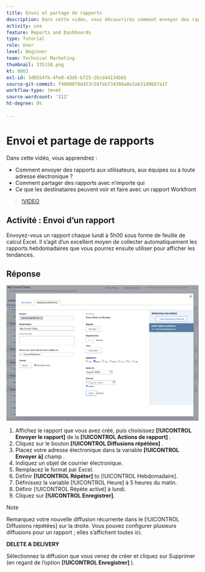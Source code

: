 ```yaml
---
title: Envoi et partage de rapports
description: Dans cette vidéo, vous découvrirez comment envoyer des rapports aux utilisateurs, aux équipes ou à toute adresse électronique, et comment partager des rapports avec n’importe qui dans [!DNL  Workfront].
activity: use
feature: Reports and Dashboards
type: Tutorial
role: User
level: Beginner
team: Technical Marketing
thumbnail: 335158.png
kt: 8863
exl-id: 3d0554fb-4fe0-43d5-b725-2bcd44134bb5
source-git-commit: f4000878d453c58fabf34308a8e3ab31d9667a1f
workflow-type: tm+mt
source-wordcount: '211'
ht-degree: 0%

---
```


# Envoi et partage de rapports

Dans cette vidéo, vous apprendrez :

* Comment envoyer des rapports aux utilisateurs, aux équipes ou à toute adresse électronique ?
* Comment partager des rapports avec n’importe qui
* Ce que les destinataires peuvent voir et faire avec un rapport Workfront

>[!VIDEO](https://video.tv.adobe.com/v/335158/?quality=12)

## Activité : Envoi d’un rapport

Envoyez-vous un rapport chaque lundi à 5h00 sous forme de feuille de calcul Excel. Il s’agit d’un excellent moyen de collecter automatiquement les rapports hebdomadaires que vous pourrez ensuite utiliser pour afficher les tendances.

## Réponse

![Image de l’écran de configuration des diffusions de rapports répétitives](assets/send-a-report.png)

1. Affichez le rapport que vous avez créé, puis choisissez **[!UICONTROL Envoyer le rapport]** de la **[!UICONTROL Actions de rapport]** .
1. Cliquez sur le bouton **[!UICONTROL Diffusions répétées]** .
1. Placez votre adresse électronique dans la variable **[!UICONTROL Envoyer à]** champ .
1. Indiquez un objet de courrier électronique.
1. Remplacez le format par Excel.
1. Définir **[!UICONTROL Répéter]** to [!UICONTROL Hebdomadaire].
1. Définissez la variable [!UICONTROL Heure] à 5 heures du matin.
1. Définir [!UICONTROL Répète activé] à lundi.
1. Cliquez sur **[!UICONTROL Enregistrer]**.

>[!NOTE]
>
>Remarquez votre nouvelle diffusion récurrente dans le [!UICONTROL Diffusions répétées] sur la droite. Vous pouvez configurer plusieurs diffusions pour un rapport ; elles s’affichent toutes ici.

**DELETE A DELIVERY**

Sélectionnez la diffusion que vous venez de créer et cliquez sur Supprimer (en regard de l’option **[!UICONTROL Enregistrer]** ).
